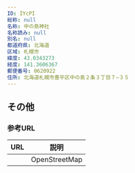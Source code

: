 ```yaml
---
ID: IYcPI
総称: null
名称: 中の島神社
名称読み: null
別名: null
都道府県: 北海道
区域: 札幌市
緯度: 43.0343273
経度: 141.3606367
郵便番号: 0620922
住所: 北海道札幌市豊平区中の島２条３丁目７−３５
---
```


## その他

### 参考URL

| URL | 説明          |
| --- | ------------- |
|     | OpenStreetMap |
